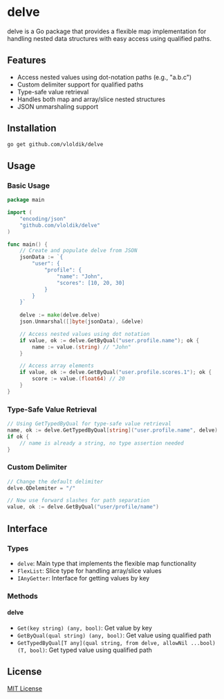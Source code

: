 # delve

delve is a Go package that provides a flexible map implementation for handling nested data structures with easy access using qualified paths.

## Features

- Access nested values using dot-notation paths (e.g., "a.b.c")
- Custom delimiter support for qualified paths
- Type-safe value retrieval
- Handles both map and array/slice nested structures
- JSON unmarshaling support

## Installation

```bash
go get github.com/vloldik/delve
```

## Usage

### Basic Usage

```go
package main

import (
    "encoding/json"
    "github.com/vloldik/delve"
)

func main() {
    // Create and populate delve from JSON
    jsonData := `{
        "user": {
            "profile": {
                "name": "John",
                "scores": [10, 20, 30]
            }
        }
    }`
    
    delve := make(delve.delve)
    json.Unmarshal([]byte(jsonData), &delve)

    // Access nested values using dot notation
    if value, ok := delve.GetByQual("user.profile.name"); ok {
        name := value.(string) // "John"
    }

    // Access array elements
    if value, ok := delve.GetByQual("user.profile.scores.1"); ok {
        score := value.(float64) // 20
    }
}
```

### Type-Safe Value Retrieval

```go
// Using GetTypedByQual for type-safe value retrieval
name, ok := delve.GetTypedByQual[string]("user.profile.name", delve)
if ok {
    // name is already a string, no type assertion needed
}
```

### Custom Delimiter

```go
// Change the default delimiter
delve.QDelemiter = "/"

// Now use forward slashes for path separation
value, ok := delve.GetByQual("user/profile/name")
```

## Interface

### Types

- `delve`: Main type that implements the flexible map functionality
- `FlexList`: Slice type for handling array/slice values
- `IAnyGetter`: Interface for getting values by key

### Methods

#### delve
- `Get(key string) (any, bool)`: Get value by key
- `GetByQual(qual string) (any, bool)`: Get value using qualified path
- `GetTypedByQual[T any](qual string, from delve, allowNil ...bool) (T, bool)`: Get typed value using qualified path

## License

[MIT License](LICENSE)